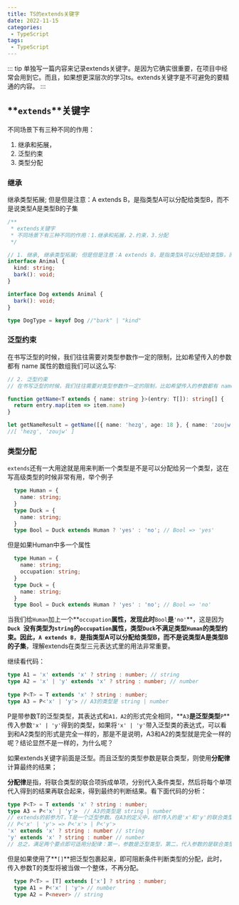 ```yaml
---
title: TS的extends关键字
date: 2022-11-15
categories:
 - TypeScript
tags:
 - TypeScript
---
```


::: tip 
单独写一篇内容来记录extends关键字。是因为它确实很重要，在项目中经常会用到它。而且，如果想更深层次的学习ts。extends关键字是不可避免的要精通的内容。
:::

## **`extends`**关键字
不同场景下有三种不同的作用：

1. 继承和拓展，
2. 泛型约束
3. 类型分配

### 继承

继承类型拓展; 但是但是注意：A extends B，是指类型A可以分配给类型B，而不是说类型A是类型B的子集

```TypeScript
/**
 * extends关键字
 * 不同场景下有三种不同的作用：1.继承和拓展，2.约束，3.分配
 */

// 1. 继承, 继承类型拓展; 但是但是注意：A extends B，是指类型A可以分配给类型B，而不是说类型A是类型B的子集
interface Animal {
  kind: string;
  bark(): void;
}

interface Dog extends Animal {
  bark(): void;
}

type DogType = keyof Dog //"bark" | "kind"


```



### 泛型约束

在书写泛型的时候，我们往往需要对类型参数作一定的限制，比如希望传入的参数都有 name 属性的数组我们可以这么写:

```TypeScript
// 2. 泛型约束
// 在书写泛型的时候，我们往往需要对类型参数作一定的限制，比如希望传入的参数都有 name 属性的数组我们可以这么写:

function getName<T extends { name: string }>(entry: T[]): string[] {
  return entry.map(item => item.name)
}

let getNameResult = getName([{ name: 'hezg', age: 18 }, { name: 'zoujw' }])
//[ 'hezg', 'zoujw' ]

```



### 类型分配

`extends`还有一大用途就是用来判断一个类型是不是可以分配给另一个类型，这在写高级类型的时候非常有用，举个例子

```TypeScript
  type Human = {
    name: string;
  }
  type Duck = {
    name: string;
  }
  type Bool = Duck extends Human ? 'yes' : 'no'; // Bool => 'yes'
```

但是如果Human中多一个属性

```TypeScript
  type Human = {
    name: string;
    occupation: string;
  }
  type Duck = {
    name: string;
  }
  type Bool = Duck extends Human ? 'yes' : 'no'; // Bool => 'no'
```

当我们给`Human`加上一个**`occupation`**属性，发现此时**`Bool`**是**`'no'`**，这是因为 **`Duck `**没有类型为**`string`**的**`occupation`**属性，类型**`Duck`**不满足类型**`Human`**的类型约束。因此，**`A extends B`**，**是指类型A可以分配给类型B，而不是说类型A是类型B的子集**，理解extends在类型三元表达式里的用法非常重要。

继续看代码：

```TypeScript
type A1 = 'x' extends 'x' ? string : number; // string
type A2 = 'x' | 'y' extends 'x' ? string : number; // number
  
type P<T> = T extends 'x' ? string : number;
type A3 = P<'x' | 'y'> // A3的类型是 string | number

```

P是带参数T的泛型类型，其表达式和`A1，A2`的形式完全相同，**`A3`**是泛型类型**`P`**传入参数`'x' | 'y'`得到的类型，如果将`'x' | 'y'`带入泛型类的表达式，可以看到和A2类型的形式是完全一样的，那是不是说明，A3和A2的类型就是完全一样的呢？结论显然不是一样的，为什么呢？



如果extends关键字前面是泛型。而且泛型的类型参数是联合类型，则使用**分配律**计算最终的结果；

**分配律**是指，将联合类型的联合项拆成单项，分别代入条件类型，然后将每个单项代入得到的结果再联合起来，得到最终的判断结果。看下面代码的分析：

```TypeScript
type P<T> = T extends 'x' ? string : number;
type A3 = P<'x' | 'y'>  // A3的类型是 string | number
// extends的前参为T，T是一个泛型参数。在A3的定义中，给T传入的是'x'和'y'的联合类型'x' | 'y'，满足分配律，于是'x'和'y'被拆开，分别代入P<T>
// P<'x' | 'y'> => P<'x'> | P<'y'>
'x' extends 'x' ? string : number // string
'y' extends 'x' ? string : number // number
// 总之，满足两个要点即可适用分配律：第一，参数是泛型类型，第二，代入参数的是联合类型

```



但是如果使用了**`[]`**把泛型包裹起来，即可阻断条件判断类型的分配，此时，传入参数T的类型将被当做一个整体，不再分配。

```TypeScript
  type P<T> = [T] extends ['x'] ? string : number;
  type A1 = P<'x' | 'y'> // number
  type A2 = P<never> // string
```







